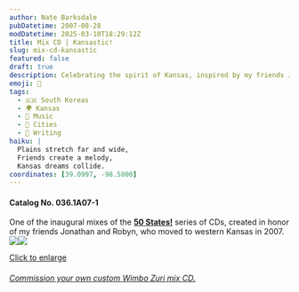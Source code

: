 ```yaml
---
author: Nate Barksdale
pubDatetime: 2007-08-28
modDatetime: 2025-03-10T18:29:12Z
title: Mix CD | Kansastic!
slug: mix-cd-kansastic
featured: false
draft: true
description: Celebrating the spirit of Kansas, inspired by my friends Jonathan and Robyn's move to western Kansas in 2007.
emoji: 🌾
tags:
  - 🇰🇷 South Koreas
  - 🌍 Kansas
  - 🎵 Music
  - 🌆 Cities
  - 📝 Writing
haiku: |
  Plains stretch far and wide,  
  Friends create a melody,  
  Kansas dreams collide.
coordinates: [39.0997, -98.5000]
---
```


#### Catalog No. 036.1A07-1

One of the inaugural mixes of the [**50 States!**](https://www.natebarksdale.com/?tag=states) series of CDs, created in honor of my friends Jonathan and Robyn, who moved to western Kansas in 2007. [![](https://www.natebarksdale.com/wp-content/uploads/portfolio/KS_260.jpg)](https://www.natebarksdale.com/wp-content/uploads/portfolio/KS_530.jpg)[![](https://www.natebarksdale.com/wp-content/uploads/portfolio/KS2_260.jpg)](https://www.natebarksdale.com/wp-content/uploads/portfolio/KS2_530.jpg)

[Click to enlarge](https://www.natebarksdale.com/wp-content/uploads/portfolio/KS_530.jpg)

###### [Commission your own custom Wimbo Zuri mix CD.](https://www.natebarksdale.com/?p=342)

